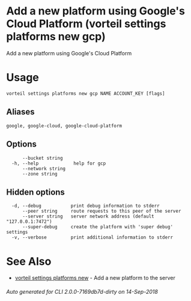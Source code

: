 # Add a new platform using Google's Cloud Platform (vorteil settings platforms new gcp)

Add a new platform using Google's Cloud Platform

# Usage

```
vorteil settings platforms new gcp NAME ACCOUNT_KEY [flags]
```

## Aliases

```
google, google-cloud, google-cloud-platform
```

## Options

```
      --bucket string    
  -h, --help             help for gcp
      --network string   
      --zone string      
```

## Hidden options

```
  -d, --debug           print debug information to stderr
      --peer string     route requests to this peer of the server
      --server string   server network address (default "127.0.0.1:7472")
      --super-debug     create the platform with 'super debug' settings
  -v, --verbose         print additional information to stderr
```

# See Also

* [vorteil settings platforms new](../platforms_new)	 - Add a new platform to the server

###### Auto generated for CLI 2.0.0-7169db7d-dirty on 14-Sep-2018
